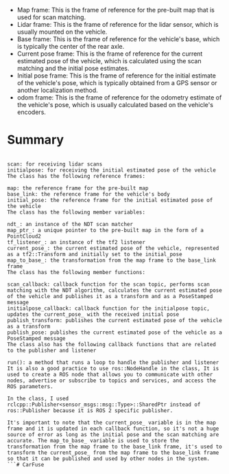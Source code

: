- Map frame: This is the frame of reference for the pre-built map that is used for scan matching.
- Lidar frame: This is the frame of reference for the lidar sensor, which is usually mounted on the vehicle.
- Base frame: This is the frame of reference for the vehicle's base, which is typically the center of the rear axle.
- Current pose frame: This is the frame of reference for the current estimated pose of the vehicle, which is calculated using the scan matching and the initial pose estimates.
- Initial pose frame: This is the frame of reference for the initial estimate of the vehicle's pose, which is typically obtained from a GPS sensor or another localization method.
- odom frame: This is the frame of reference for the odometry estimate of the vehicle's pose, which is usually calculated based on the vehicle's encoders.


# Summary

```The NDTLocalization class is designed to use scan matching with the Normal Distribution Transform (NDT) algorithm to estimate the vehicle's pose with respect to a pre-built map. The class subscribes to the following topics:

scan: for receiving lidar scans
initialpose: for receiving the initial estimated pose of the vehicle
The class has the following reference frames:

map: the reference frame for the pre-built map
base_link: the reference frame for the vehicle's body
initial_pose: the reference frame for the initial estimated pose of the vehicle
The class has the following member variables:

ndt_: an instance of the NDT scan matcher
map_ptr_: a unique pointer to the pre-built map in the form of a PointCloud2
tf_listener_: an instance of the tf2 listener
current_pose_: the current estimated pose of the vehicle, represented as a tf2::Transform and initially set to the initial_pose
map_to_base_: the transformation from the map frame to the base_link frame
The class has the following member functions:

scan_callback: callback function for the scan topic, performs scan matching with the NDT algorithm, calculates the current estimated pose of the vehicle and publishes it as a transform and as a PoseStamped message
initialpose_callback: callback function for the initialpose topic, updates the current_pose_ with the received initial pose
publish_transform: publishes the current estimated pose of the vehicle as a transform
publish_pose: publishes the current estimated pose of the vehicle as a PoseStamped message
The class also has the following callback functions that are related to the publisher and listener

run(): a method that runs a loop to handle the publisher and listener
It is also a good practice to use ros::NodeHandle in the class, It is used to create a ROS node that allows you to communicate with other nodes, advertise or subscribe to topics and services, and access the ROS parameters.

In the class, I used rclcpp::Publisher<sensor_msgs::msg::Type>::SharedPtr instead of ros::Publisher because it is ROS 2 specific publisher.

It's important to note that the current_pose_ variable is in the map frame and it is updated in each callback function, so it's not a huge source of error as long as the initial pose and the scan matching are accurate. The map_to_base_ variable is used to store the transformation from the map frame to the base_link frame, it's used to transform the current_pose_ from the map frame to the base_link frame so that it can be published and used by other nodes in the system.
```# CarFuse
